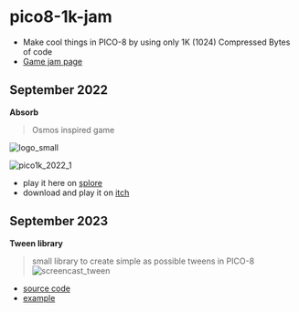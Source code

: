 # pico8-1k-jam

 * Make cool things in PICO-8 by using only 1K (1024) Compressed Bytes of code
 * [Game jam page](https://itch.io/jam/pico-1k-2022)

## September 2022
**Absorb** 
> Osmos inspired game

![logo_small](https://user-images.githubusercontent.com/544436/189542828-eb58956d-6b14-4a8c-b5c5-0c427e04a784.png)

![pico1k_2022_1](https://user-images.githubusercontent.com/544436/189496187-091f3262-a6a4-4e5e-9d23-74f55272b5ec.gif)
 * play it here on [splore](https://www.lexaloffle.com/bbs/?tid=49288)
 * download and play it on [itch](https://milchreiz.itch.io/absorb)

## September 2023
**Tween library** 
> small library to create simple as possible tweens in PICO-8
![screencast_tween](https://github.com/Milchreis/pico8-1k-jam/assets/544436/ddde853f-834d-4b8b-86bd-e248e607bd55)

 * [source code](https://github.com/Milchreis/pico8-1k-jam/blob/main/2023-09-05_tween.p8)
 * [example](https://github.com/Milchreis/pico8-1k-jam/blob/main/2023-09-05_tween_example.p8)
